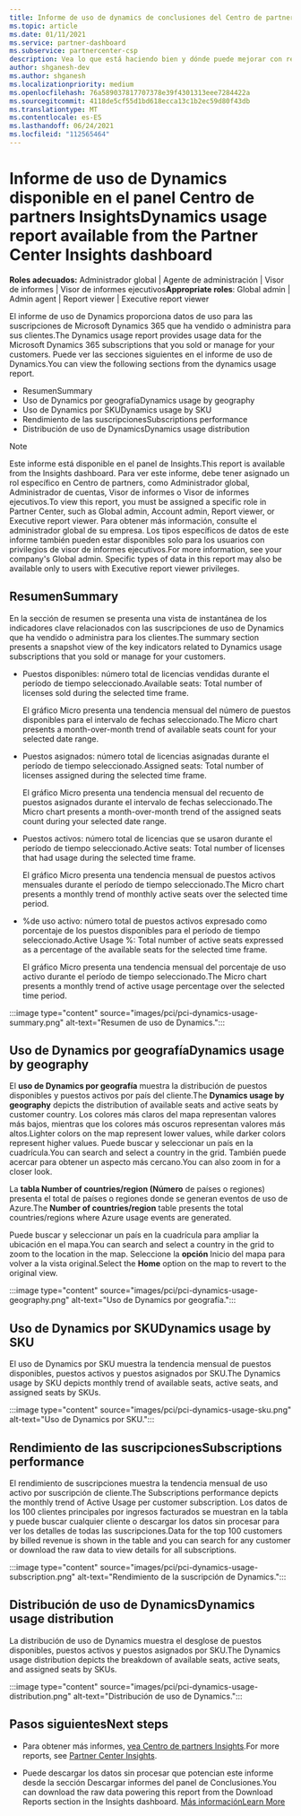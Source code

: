```yaml
---
title: Informe de uso de dynamics de conclusiones del Centro de partners
ms.topic: article
ms.date: 01/11/2021
ms.service: partner-dashboard
ms.subservice: partnercenter-csp
description: Vea lo que está haciendo bien y dónde puede mejorar con respecto al uso de las suscripciones de Dynamics que vende o administra para sus clientes.
author: shganesh-dev
ms.author: shganesh
ms.localizationpriority: medium
ms.openlocfilehash: 76a589037817707378e39f4301313eee7284422a
ms.sourcegitcommit: 4118de5cf55d1bd618ecca13c1b2ec59d80f43db
ms.translationtype: MT
ms.contentlocale: es-ES
ms.lasthandoff: 06/24/2021
ms.locfileid: "112565464"
---
```

# <a name="dynamics-usage-report-available-from-the-partner-center-insights-dashboard"></a><span data-ttu-id="c20ad-103">Informe de uso de Dynamics disponible en el panel Centro de partners Insights</span><span class="sxs-lookup"><span data-stu-id="c20ad-103">Dynamics usage report available from the Partner Center Insights dashboard</span></span>

<span data-ttu-id="c20ad-104">**Roles adecuados:** Administrador global | Agente de administración | Visor de informes | Visor de informes ejecutivos</span><span class="sxs-lookup"><span data-stu-id="c20ad-104">**Appropriate roles**: Global admin | Admin agent | Report viewer | Executive report viewer</span></span>

<span data-ttu-id="c20ad-105">El informe de uso de Dynamics proporciona datos de uso para las suscripciones de Microsoft Dynamics 365 que ha vendido o administra para sus clientes.</span><span class="sxs-lookup"><span data-stu-id="c20ad-105">The Dynamics usage report provides usage data for the Microsoft Dynamics 365 subscriptions that you sold or manage for your customers.</span></span> <span data-ttu-id="c20ad-106">Puede ver las secciones siguientes en el informe de uso de Dynamics.</span><span class="sxs-lookup"><span data-stu-id="c20ad-106">You can view the following sections from the dynamics usage report.</span></span>

- <span data-ttu-id="c20ad-107">Resumen</span><span class="sxs-lookup"><span data-stu-id="c20ad-107">Summary</span></span>
- <span data-ttu-id="c20ad-108">Uso de Dynamics por geografía</span><span class="sxs-lookup"><span data-stu-id="c20ad-108">Dynamics usage by geography</span></span>
- <span data-ttu-id="c20ad-109">Uso de Dynamics por SKU</span><span class="sxs-lookup"><span data-stu-id="c20ad-109">Dynamics usage by SKU</span></span>
- <span data-ttu-id="c20ad-110">Rendimiento de las suscripciones</span><span class="sxs-lookup"><span data-stu-id="c20ad-110">Subscriptions performance</span></span>
- <span data-ttu-id="c20ad-111">Distribución de uso de Dynamics</span><span class="sxs-lookup"><span data-stu-id="c20ad-111">Dynamics usage distribution</span></span>

 > [!NOTE]
 > <span data-ttu-id="c20ad-112">Este informe está disponible en el panel de Insights.</span><span class="sxs-lookup"><span data-stu-id="c20ad-112">This report is available from the Insights dashboard.</span></span> <span data-ttu-id="c20ad-113">Para ver este informe, debe tener asignado un rol específico en Centro de partners, como Administrador global, Administrador de cuentas, Visor de informes o Visor de informes ejecutivos.</span><span class="sxs-lookup"><span data-stu-id="c20ad-113">To view this report, you must be assigned a specific role in Partner Center, such as Global admin, Account admin, Report viewer, or Executive report viewer.</span></span> <span data-ttu-id="c20ad-114">Para obtener más información, consulte el administrador global de su empresa. Los tipos específicos de datos de este informe también pueden estar disponibles solo para los usuarios con privilegios de visor de informes ejecutivos.</span><span class="sxs-lookup"><span data-stu-id="c20ad-114">For more information, see your company's Global admin. Specific types of data in this report may also be available only to users with Executive report viewer privileges.</span></span>

## <a name="summary"></a><span data-ttu-id="c20ad-115">Resumen</span><span class="sxs-lookup"><span data-stu-id="c20ad-115">Summary</span></span>

<span data-ttu-id="c20ad-116">En la sección de resumen se presenta una vista de instantánea de los indicadores clave relacionados con las suscripciones de uso de Dynamics que ha vendido o administra para los clientes.</span><span class="sxs-lookup"><span data-stu-id="c20ad-116">The summary section presents a snapshot view of the key indicators related to Dynamics usage subscriptions that you sold or manage for your customers.</span></span>  

- <span data-ttu-id="c20ad-117">Puestos disponibles: número total de licencias vendidas durante el período de tiempo seleccionado.</span><span class="sxs-lookup"><span data-stu-id="c20ad-117">Available seats: Total number of licenses sold during the selected time frame.</span></span>

   <span data-ttu-id="c20ad-118">El gráfico Micro presenta una tendencia mensual del número de puestos disponibles para el intervalo de fechas seleccionado.</span><span class="sxs-lookup"><span data-stu-id="c20ad-118">The Micro chart presents a month-over-month trend of available seats count for your selected date range.</span></span>

- <span data-ttu-id="c20ad-119">Puestos asignados: número total de licencias asignadas durante el período de tiempo seleccionado.</span><span class="sxs-lookup"><span data-stu-id="c20ad-119">Assigned seats: Total number of licenses assigned during the selected time frame.</span></span>

   <span data-ttu-id="c20ad-120">El gráfico Micro presenta una tendencia mensual del recuento de puestos asignados durante el intervalo de fechas seleccionado.</span><span class="sxs-lookup"><span data-stu-id="c20ad-120">The Micro chart presents a month-over-month trend of the assigned seats count during your selected date range.</span></span>

- <span data-ttu-id="c20ad-121">Puestos activos: número total de licencias que se usaron durante el período de tiempo seleccionado.</span><span class="sxs-lookup"><span data-stu-id="c20ad-121">Active seats: Total number of licenses that had usage during the selected time frame.</span></span> 

   <span data-ttu-id="c20ad-122">El gráfico Micro presenta una tendencia mensual de puestos activos mensuales durante el período de tiempo seleccionado.</span><span class="sxs-lookup"><span data-stu-id="c20ad-122">The Micro chart presents a monthly trend of monthly active seats over the selected time period.</span></span>

- <span data-ttu-id="c20ad-123">%de uso activo: número total de puestos activos expresado como porcentaje de los puestos disponibles para el período de tiempo seleccionado.</span><span class="sxs-lookup"><span data-stu-id="c20ad-123">Active Usage %: Total number of active seats expressed as a percentage of the available seats for the selected time frame.</span></span> 

   <span data-ttu-id="c20ad-124">El gráfico Micro presenta una tendencia mensual del porcentaje de uso activo durante el período de tiempo seleccionado.</span><span class="sxs-lookup"><span data-stu-id="c20ad-124">The Micro chart presents a monthly trend of active usage percentage over the selected time period.</span></span>

:::image type="content" source="images/pci/pci-dynamics-usage-summary.png" alt-text="Resumen de uso de Dynamics.":::

## <a name="dynamics-usage-by-geography"></a><span data-ttu-id="c20ad-126">Uso de Dynamics por geografía</span><span class="sxs-lookup"><span data-stu-id="c20ad-126">Dynamics usage by geography</span></span>

<span data-ttu-id="c20ad-127">El **uso de Dynamics por geografía** muestra la distribución de puestos disponibles y puestos activos por país del cliente.</span><span class="sxs-lookup"><span data-stu-id="c20ad-127">The **Dynamics usage by geography** depicts the distribution of available seats and active seats by customer country.</span></span> <span data-ttu-id="c20ad-128">Los colores más claros del mapa representan valores más bajos, mientras que los colores más oscuros representan valores más altos.</span><span class="sxs-lookup"><span data-stu-id="c20ad-128">Lighter colors on the map represent lower values, while darker colors represent higher values.</span></span> <span data-ttu-id="c20ad-129">Puede buscar y seleccionar un país en la cuadrícula.</span><span class="sxs-lookup"><span data-stu-id="c20ad-129">You can search and select a country in the grid.</span></span> <span data-ttu-id="c20ad-130">También puede acercar para obtener un aspecto más cercano.</span><span class="sxs-lookup"><span data-stu-id="c20ad-130">You can also zoom in for a closer look.</span></span>

<span data-ttu-id="c20ad-131">La **tabla Number of countries/region (Número** de países o regiones) presenta el total de países o regiones donde se generan eventos de uso de Azure.</span><span class="sxs-lookup"><span data-stu-id="c20ad-131">The **Number of countries/region** table presents the total countries/regions where Azure usage events are generated.</span></span>

<span data-ttu-id="c20ad-132">Puede buscar y seleccionar un país en la cuadrícula para ampliar la ubicación en el mapa.</span><span class="sxs-lookup"><span data-stu-id="c20ad-132">You can search and select a country in the grid to zoom to the location in the map.</span></span> <span data-ttu-id="c20ad-133">Seleccione la **opción** Inicio del mapa para volver a la vista original.</span><span class="sxs-lookup"><span data-stu-id="c20ad-133">Select the **Home** option on the map to revert to the original view.</span></span>

:::image type="content" source="images/pci/pci-dynamics-usage-geography.png" alt-text="Uso de Dynamics por geografía.":::

## <a name="dynamics-usage-by-sku"></a><span data-ttu-id="c20ad-135">Uso de Dynamics por SKU</span><span class="sxs-lookup"><span data-stu-id="c20ad-135">Dynamics usage by SKU</span></span>

<span data-ttu-id="c20ad-136">El uso de Dynamics por SKU muestra la tendencia mensual de puestos disponibles, puestos activos y puestos asignados por SKU.</span><span class="sxs-lookup"><span data-stu-id="c20ad-136">The Dynamics usage by SKU depicts monthly trend of available seats, active seats, and assigned seats by SKUs.</span></span>

:::image type="content" source="images/pci/pci-dynamics-usage-sku.png" alt-text="Uso de Dynamics por SKU.":::

## <a name="subscriptions-performance"></a><span data-ttu-id="c20ad-138">Rendimiento de las suscripciones</span><span class="sxs-lookup"><span data-stu-id="c20ad-138">Subscriptions performance</span></span>

<span data-ttu-id="c20ad-139">El rendimiento de suscripciones muestra la tendencia mensual de uso activo por suscripción de cliente.</span><span class="sxs-lookup"><span data-stu-id="c20ad-139">The Subscriptions performance depicts the monthly trend of Active Usage per customer subscription.</span></span> <span data-ttu-id="c20ad-140">Los datos de los 100 clientes principales por ingresos facturados se muestran en la tabla y puede buscar cualquier cliente o descargar los datos sin procesar para ver los detalles de todas las suscripciones.</span><span class="sxs-lookup"><span data-stu-id="c20ad-140">Data for the top 100 customers by billed revenue is shown in the table and you can search for any customer or download the raw data to view details for all subscriptions.</span></span>

:::image type="content" source="images/pci/pci-dynamics-usage-subscription.png" alt-text="Rendimiento de la suscripción de Dynamics.":::

## <a name="dynamics-usage-distribution"></a><span data-ttu-id="c20ad-142">Distribución de uso de Dynamics</span><span class="sxs-lookup"><span data-stu-id="c20ad-142">Dynamics usage distribution</span></span>

<span data-ttu-id="c20ad-143">La distribución de uso de Dynamics muestra el desglose de puestos disponibles, puestos activos y puestos asignados por SKU.</span><span class="sxs-lookup"><span data-stu-id="c20ad-143">The Dynamics usage distribution depicts the breakdown of available seats, active seats, and assigned seats by SKUs.</span></span>

:::image type="content" source="images/pci/pci-dynamics-usage-distribution.png" alt-text="Distribución de uso de Dynamics.":::

## <a name="next-steps"></a><span data-ttu-id="c20ad-145">Pasos siguientes</span><span class="sxs-lookup"><span data-stu-id="c20ad-145">Next steps</span></span>

- <span data-ttu-id="c20ad-146">Para obtener más informes, [vea Centro de partners Insights](partner-center-insights.md).</span><span class="sxs-lookup"><span data-stu-id="c20ad-146">For more reports, see [Partner Center Insights](partner-center-insights.md).</span></span>

- <span data-ttu-id="c20ad-147">Puede descargar los datos sin procesar que potencian este informe desde la sección Descargar informes del panel de Conclusiones.</span><span class="sxs-lookup"><span data-stu-id="c20ad-147">You can download the raw data powering this report from the Download Reports section in the Insights dashboard.</span></span> [<span data-ttu-id="c20ad-148">Más información</span><span class="sxs-lookup"><span data-stu-id="c20ad-148">Learn More</span></span>](pci-download-reports.md) 
